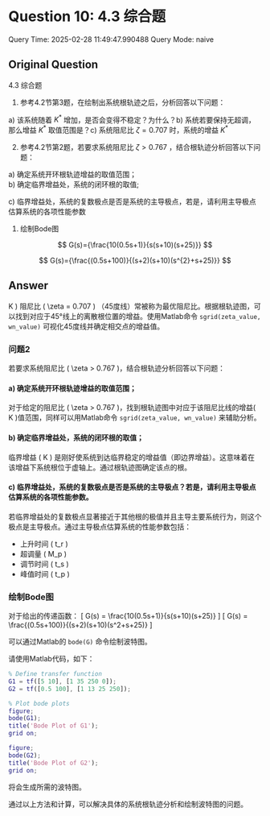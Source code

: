 # Question 10: 4.3 综合题

Query Time: 2025-02-28 11:49:47.990488
Query Mode: naive

## Original Question
4.3 综合题  

1. 参考4.2节第3题，在绘制出系统根轨迹之后，分析回答以下问题：  

a) 该系统随着 $K^{*}$ 增加，是否会变得不稳定？为什么？b) 系统若要保持无超调，那么增益 $K^{*}$ 取值范围是？c) 系统阻尼比 $\zeta=0.707$ 时，系统的增益 $K^{*}$  

2. 参考4.2节第2题，若要求系统阻尼比 $\zeta>0.767$ ，结合根轨迹分析回答以下问题：  

a) 确定系统开环根轨迹增益的取值范围；  
b) 确定临界增益处，系统的闭环根的取值;  

c) 临界增益处，系统的复数极点是否是系统的主导极点，若是，请利用主导极点估算系统的各项性能参数  




1. 绘制Bode图  

$$
G(s)={\frac{10(0.5s+1)}{s(s+10)(s+25)}}
$$  

$$
G(s)={\frac{(0.5s+100)}{(s+2)(s+10)(s^{2}+s+25)}}
$$

## Answer
K \)
阻尼比 \( \zeta = 0.707 \) （45度线）常被称为最优阻尼比。根据根轨迹图，可以找到对应于45°线上的离散根位置的增益。使用Matlab命令 `sgrid(zeta_value, wn_value)` 可视化45度线并确定相交点的增益值。

### 问题2

若要求系统阻尼比 \( \zeta > 0.767 \)，结合根轨迹分析回答以下问题：

#### a) 确定系统开环根轨迹增益的取值范围；
对于给定的阻尼比 \( \zeta > 0.767 \)，找到根轨迹图中对应于该阻尼比线的增益\( K \)值范围，同样可以用Matlab命令 `sgrid(zeta_value, wn_value)` 来辅助分析。

#### b) 确定临界增益处，系统的闭环根的取值；
临界增益 \( K \) 是刚好使系统到达临界稳定的增益值（即边界增益）。这意味着在该增益下系统根位于虚轴上。通过根轨迹图确定该点的根。

#### c) 临界增益处，系统的复数极点是否是系统的主导极点？若是，请利用主导极点估算系统的各项性能参数。
若临界增益处的复数极点显著接近于其他根的极值并且主导主要系统行为，则这个极点是主导极点。通过主导极点估算系统的性能参数包括：
- 上升时间 \( t_r \)
- 超调量 \( M_p \)
- 调节时间 \( t_s \)
- 峰值时间 \( t_p \)

### 绘制Bode图

对于给出的传递函数：
\[ G(s) = \frac{10(0.5s+1)}{s(s+10)(s+25)} \]
\[ G(s) = \frac{(0.5s+100)}{(s+2)(s+10)(s^2+s+25)} \]

可以通过Matlab的 `bode(G)` 命令绘制波特图。

请使用Matlab代码，如下：
```matlab
% Define transfer function
G1 = tf([5 10], [1 35 250 0]);
G2 = tf([0.5 100], [1 13 25 250]);

% Plot bode plots
figure;
bode(G1);
title('Bode Plot of G1');
grid on;

figure;
bode(G2);
title('Bode Plot of G2');
grid on;
```

将会生成所需的波特图。

通过以上方法和计算，可以解决具体的系统根轨迹分析和绘制波特图的问题。